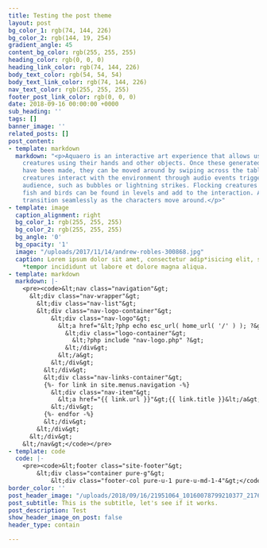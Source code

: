 ```yaml
---
title: Testing the post theme
layout: post
bg_color_1: rgb(74, 144, 226)
bg_color_2: rgb(144, 19, 254)
gradient_angle: 45
content_bg_color: rgb(255, 255, 255)
heading_color: rgb(0, 0, 0)
heading_link_color: rgb(74, 144, 226)
body_text_color: rgb(54, 54, 54)
body_text_link_color: rgb(74, 144, 226)
nav_text_color: rgb(255, 255, 255)
footer_post_link_color: rgb(0, 0, 0)
date: 2018-09-16 00:00:00 +0000
sub_heading: ''
tags: []
banner_image: ''
related_posts: []
post_content:
- template: markdown
  markdown: "<p>Aquaero is an interactive art experience that allows users to create
    creatures using their hands and other objects. Once these generated creatures
    have been made, they can be moved around by swiping across the table.<br><br>The
    creatures interact with the environment through audio events triggered by the
    audience, such as bubbles or lightning strikes. Flocking creatures such as jellyfish,
    fish and birds can be found in levels and add to the interaction. Audio and Environments
    transition seamlessly as the characters move around.</p>"
- template: image
  caption_alignment: right
  bg_color_1: rgb(255, 255, 255)
  bg_color_2: rgb(255, 255, 255)
  bg_angle: '0'
  bg_opacity: '1'
  image: "/uploads/2017/11/14/andrew-robles-300868.jpg"
  caption: Lorem ipsum dolor sit amet, consectetur adip*isicing elit, sed do eiusmod
    *tempor incididunt ut labore et dolore magna aliqua.
- template: markdown
  markdown: |-
    <pre><code>&lt;nav class="navigation"&gt;
      &lt;div class="nav-wrapper"&gt;
        &lt;div class="nav-list"&gt;
        &lt;div class="nav-logo-container"&gt;
            &lt;div class="nav-logo"&gt;
              &lt;a href="&lt;?php echo esc_url( home_url( '/' ) ); ?&gt;"&gt;
                &lt;div class="logo-container"&gt;
                  &lt;?php include "nav-logo.php" ?&gt;
                &lt;/div&gt;
              &lt;/a&gt;
            &lt;/div&gt;
          &lt;/div&gt;
          &lt;div class="nav-links-container"&gt;
          {%- for link in site.menus.navigation -%}
            &lt;div class="nav-item"&gt;
              &lt;a href="{{ link.url }}"&gt;{{ link.title }}&lt;/a&gt;
            &lt;/div&gt;
          {%- endfor -%}
          &lt;/div&gt;
        &lt;/div&gt;
      &lt;/div&gt;
    &lt;/nav&gt;</code></pre>
- template: code
  code: |-
    <pre><code>&lt;footer class="site-footer"&gt;
        &lt;div class="container pure-g"&gt;
            &lt;div class="footer-col pure-u-1 pure-u-md-1-4"&gt;</code></pre>
border_color: ''
post_header_image: "/uploads/2018/09/16/21951064_10160078799210377_217620292222797639_o.jpg"
post_subtitle: This is the subtitle, let's see if it works.
post_description: Test
show_header_image_on_post: false
header_type: contain

---
```

